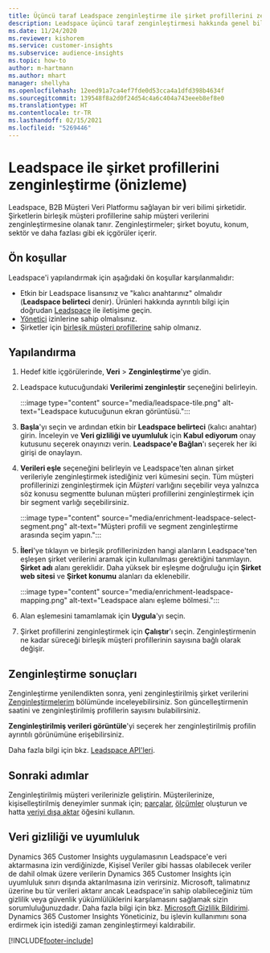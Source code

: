 ```yaml
---
title: Üçüncü taraf Leadspace zenginleştirme ile şirket profillerini zenginleştirme
description: Leadspace üçüncü taraf zenginleştirmesi hakkında genel bilgiler.
ms.date: 11/24/2020
ms.reviewer: kishorem
ms.service: customer-insights
ms.subservice: audience-insights
ms.topic: how-to
author: m-hartmann
ms.author: mhart
manager: shellyha
ms.openlocfilehash: 12eed91a7ca4ef7fde0d53cca4a1dfd398b4634f
ms.sourcegitcommit: 139548f8a2d0f24d54c4a6c404a743eeeb8ef8e0
ms.translationtype: HT
ms.contentlocale: tr-TR
ms.lasthandoff: 02/15/2021
ms.locfileid: "5269446"
---
```

# <a name="enrichment-of-company-profiles-with-leadspace-preview"></a>Leadspace ile şirket profillerini zenginleştirme (önizleme)

Leadspace, B2B Müşteri Veri Platformu sağlayan bir veri bilimi şirketidir. Şirketlerin birleşik müşteri profillerine sahip müşteri verilerini zenginleştirmesine olanak tanır. Zenginleştirmeler; şirket boyutu, konum, sektör ve daha fazlası gibi ek içgörüler içerir.

## <a name="prerequisites"></a>Ön koşullar

Leadspace'i yapılandırmak için aşağıdaki ön koşullar karşılanmalıdır:

- Etkin bir Leadspace lisansınız ve "kalıcı anahtarınız" olmalıdır (**Leadspace belirteci** denir). Ürünleri hakkında ayrıntılı bilgi için doğrudan [Leadspace](https://www.leadspace.com/products/leadspace-on-demand/) ile iletişime geçin.
- [Yönetici](permissions.md#administrator) izinlerine sahip olmalısınız.
- Şirketler için [birleşik müşteri profillerine](customer-profiles.md) sahip olmanız.

## <a name="configuration"></a>Yapılandırma

1. Hedef kitle içgörülerinde, **Veri** > **Zenginleştirme**'ye gidin.

1. Leadspace kutucuğundaki **Verilerimi zenginleştir** seçeneğini belirleyin.

   :::image type="content" source="media/leadspace-tile.png" alt-text="Leadspace kutucuğunun ekran görüntüsü.":::

1. **Başla**'yı seçin ve ardından etkin bir **Leadspace belirteci** (kalıcı anahtar) girin. İnceleyin ve **Veri gizliliği ve uyumluluk** için **Kabul ediyorum** onay kutusunu seçerek onayınızı verin. **Leadspace'e Bağlan**'ı seçerek her iki girişi de onaylayın.

1. **Verileri eşle** seçeneğini belirleyin ve Leadspace'ten alınan şirket verileriyle zenginleştirmek istediğiniz veri kümesini seçin. Tüm müşteri profillerinizi zenginleştirmek için *Müşteri* varlığını seçebilir veya yalnızca söz konusu segmentte bulunan müşteri profillerini zenginleştirmek için bir segment varlığı seçebilirsiniz.

   :::image type="content" source="media/enrichment-leadspace-select-segment.png" alt-text="Müşteri profili ve segment zenginleştirme arasında seçim yapın.":::

1. **İleri**'ye tıklayın ve birleşik profillerinizden hangi alanların Leadspace'ten eşleşen şirket verilerini aramak için kullanılması gerektiğini tanımlayın. **Şirket adı** alanı gereklidir. Daha yüksek bir eşleşme doğruluğu için **Şirket web sitesi** ve **Şirket konumu** alanları da eklenebilir.

   :::image type="content" source="media/enrichment-leadspace-mapping.png" alt-text="Leadspace alanı eşleme bölmesi.":::
   
1. Alan eşlemesini tamamlamak için **Uygula**'yı seçin.

1. Şirket profillerini zenginleştirmek için **Çalıştır**'ı seçin. Zenginleştirmenin ne kadar süreceği birleşik müşteri profillerinin sayısına bağlı olarak değişir.

## <a name="enrichment-results"></a>Zenginleştirme sonuçları

Zenginleştirme yenilendikten sonra, yeni zenginleştirilmiş şirket verilerini [Zenginleştirmelerim](enrichment-hub.md) bölümünde inceleyebilirsiniz. Son güncelleştirmenin saatini ve zenginleştirilmiş profillerin sayısını bulabilirsiniz.

**Zenginleştirilmiş verileri görüntüle**'yi seçerek her zenginleştirilmiş profilin ayrıntılı görünümüne erişebilirsiniz.

Daha fazla bilgi için bkz. [Leadspace API'leri](https://support.leadspace.com/hc/en-us/sections/201997649-API).

## <a name="next-steps"></a>Sonraki adımlar

Zenginleştirilmiş müşteri verilerinizle geliştirin. Müşterilerinize, kişiselleştirilmiş deneyimler sunmak için; [parçalar](segments.md), [ölçümler](measures.md) oluşturun ve hatta [veriyi dışa aktar](export-destinations.md) öğesini kullanın.

## <a name="data-privacy-and-compliance"></a>Veri gizliliği ve uyumluluk

Dynamics 365 Customer Insights uygulamasının Leadspace'e veri aktarmasına izin verdiğinizde, Kişisel Veriler gibi hassas olabilecek veriler de dahil olmak üzere verilerin Dynamics 365 Customer Insights için uyumluluk sınırı dışında aktarılmasına izin verirsiniz. Microsoft, talimatınız üzerine bu tür verileri aktarır ancak Leadspace'in sahip olabileceğiniz tüm gizlilik veya güvenlik yükümlülüklerini karşılamasını sağlamak sizin sorumluluğunuzdadır. Daha fazla bilgi için bkz. [Microsoft Gizlilik Bildirimi](https://go.microsoft.com/fwlink/?linkid=396732).
Dynamics 365 Customer Insights Yöneticiniz, bu işlevin kullanımını sona erdirmek için istediği zaman zenginleştirmeyi kaldırabilir.


[!INCLUDE[footer-include](../includes/footer-banner.md)]